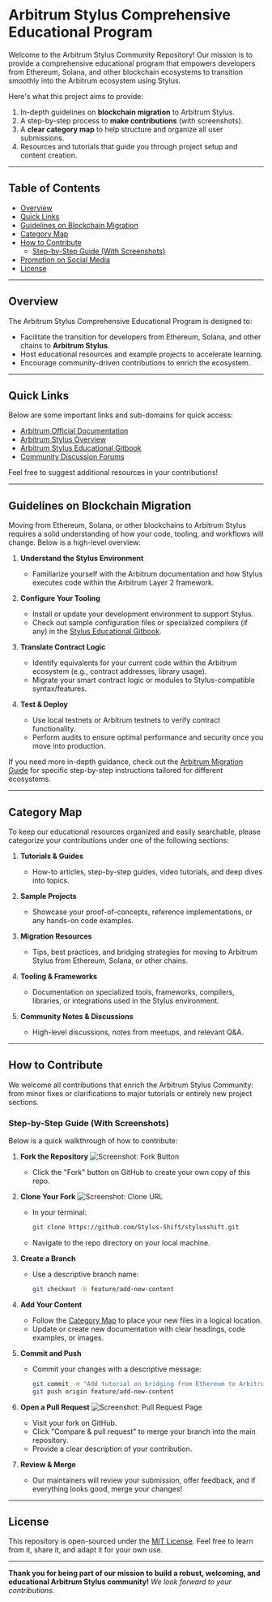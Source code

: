 # Arbitrum Stylus Comprehensive Educational Program

Welcome to the Arbitrum Stylus Community Repository! Our mission is to provide a comprehensive educational program that empowers developers from Ethereum, Solana, and other blockchain ecosystems to transition smoothly into the Arbitrum ecosystem using Stylus.

Here's what this project aims to provide:

1. In-depth guidelines on **blockchain migration** to Arbitrum Stylus.
2. A step-by-step process to **make contributions** (with screenshots).
3. A **clear category map** to help structure and organize all user submissions.
4. Resources and tutorials that guide you through project setup and content creation.

--------------------------------------------------------------------------------

## Table of Contents

- [Overview](#overview)
- [Quick Links](#quick-links)
- [Guidelines on Blockchain Migration](#guidelines-on-blockchain-migration)
- [Category Map](#category-map)
- [How to Contribute](#how-to-contribute)
  - [Step-by-Step Guide (With Screenshots)](#step-by-step-guide-with-screenshots)
- [Promotion on Social Media](#promotion-on-social-media)
- [License](#license)

--------------------------------------------------------------------------------

## Overview

The Arbitrum Stylus Comprehensive Educational Program is designed to:
- Facilitate the transition for developers from Ethereum, Solana, and other chains to **Arbitrum Stylus**.
- Host educational resources and example projects to accelerate learning.
- Encourage community-driven contributions to enrich the ecosystem.

--------------------------------------------------------------------------------

## Quick Links

Below are some important links and sub-domains for quick access:

- [Arbitrum Official Documentation](https://docs.arbitrum.io/)
- [Arbitrum Stylus Overview](https://developer.arbitrum.io/stylus)
- [Arbitrum Stylus Educational Gitbook](https://example.com/educational-gitbook)
- [Community Discussion Forums](https://forum.arbitrum.io/)

Feel free to suggest additional resources in your contributions!

--------------------------------------------------------------------------------

## Guidelines on Blockchain Migration

Moving from Ethereum, Solana, or other blockchains to Arbitrum Stylus requires a solid understanding of how your code, tooling, and workflows will change. Below is a high-level overview:

1. **Understand the Stylus Environment**
   - Familiarize yourself with the Arbitrum documentation and how Stylus executes code within the Arbitrum Layer 2 framework.

2. **Configure Your Tooling**
   - Install or update your development environment to support Stylus.
   - Check out sample configuration files or specialized compilers (if any) in the [Stylus Educational Gitbook](https://example.com/educational-gitbook).

3. **Translate Contract Logic**
   - Identify equivalents for your current code within the Arbitrum ecosystem (e.g., contract addresses, library usage).
   - Migrate your smart contract logic or modules to Stylus-compatible syntax/features.

4. **Test & Deploy**
   - Use local testnets or Arbitrum testnets to verify contract functionality.
   - Perform audits to ensure optimal performance and security once you move into production.

If you need more in-depth guidance, check out the [Arbitrum Migration Guide](https://docs.arbitrum.io/migration-guide) for specific step-by-step instructions tailored for different ecosystems.

--------------------------------------------------------------------------------

## Category Map

To keep our educational resources organized and easily searchable, please categorize your contributions under one of the following sections:

1. **Tutorials & Guides**
   - How-to articles, step-by-step guides, video tutorials, and deep dives into topics.

2. **Sample Projects**
   - Showcase your proof-of-concepts, reference implementations, or any hands-on code examples.

3. **Migration Resources**
   - Tips, best practices, and bridging strategies for moving to Arbitrum Stylus from Ethereum, Solana, or other chains.

4. **Tooling & Frameworks**
   - Documentation on specialized tools, frameworks, compilers, libraries, or integrations used in the Stylus environment.

5. **Community Notes & Discussions**
   - High-level discussions, notes from meetups, and relevant Q&A.

--------------------------------------------------------------------------------

## How to Contribute

We welcome all contributions that enrich the Arbitrum Stylus Community: from minor fixes or clarifications to major tutorials or entirely new project sections.

### Step-by-Step Guide (With Screenshots)

Below is a quick walkthrough of how to contribute:

1. **Fork the Repository**
   ![Screenshot: Fork Button](https://harlequin-blonde-guanaco-849.mypinata.cloud/files/bafkreib3iugbql4fllxprjqzipawxwvu7aovj2h7mu3o4lsvuoswybo5v4?X-Algorithm=PINATA1&X-Date=1737485647&X-Expires=30&X-Method=GET&X-Signature=fcf757eaca85527a93340ace45101276acce0da645b76394f6faf85318389bd1)
   - Click the "Fork" button on GitHub to create your own copy of this repo.

2. **Clone Your Fork**
   ![Screenshot: Clone URL](https://harlequin-blonde-guanaco-849.mypinata.cloud/files/bafkreih5do7gpym6iocgscsa3wwkg3m4lrsor7zozf3vb2ipr3ccg4lddy?X-Algorithm=PINATA1&X-Date=1737485566&X-Expires=30&X-Method=GET&X-Signature=cee53cc10131d9eb630864b5b92bf8172bd6e38bea60abce8758dea82d7e6034)
   - In your terminal:
     ```bash
     git clone https://github.com/Stylus-Shift/stylusshift.git
     ```
   - Navigate to the repo directory on your local machine.

3. **Create a Branch**
   - Use a descriptive branch name:
     ```bash
     git checkout -b feature/add-new-content
     ```

4. **Add Your Content**
   - Follow the [Category Map](#category-map) to place your new files in a logical location.
   - Update or create new documentation with clear headings, code examples, or images.

5. **Commit and Push**
   - Commit your changes with a descriptive message:
     ```bash
     git commit -m "Add tutorial on bridging from Ethereum to Arbitrum Stylus"
     git push origin feature/add-new-content
     ```

6. **Open a Pull Request**
   ![Screenshot: Pull Request Page](https://harlequin-blonde-guanaco-849.mypinata.cloud/files/bafkreidqfscavfzz7qtgidxkdinhzx2q6hjk2fgzmmlfh2tww4p3ojcrdm?X-Algorithm=PINATA1&X-Date=1737485571&X-Expires=30&X-Method=GET&X-Signature=5a65bef652a23b5203576800f7f7954c1f273a66e431d50762b417d222934c39)
   - Visit your fork on GitHub.
   - Click "Compare & pull request" to merge your branch into the main repository.
   - Provide a clear description of your contribution.

7. **Review & Merge**
   - Our maintainers will review your submission, offer feedback, and if everything looks good, merge your changes!

--------------------------------------------------------------------------------


## License

This repository is open-sourced under the [MIT License](LICENSE). Feel free to learn from it, share it, and adapt it for your own use.

--------------------------------------------------------------------------------

**Thank you for being part of our mission to build a robust, welcoming, and educational Arbitrum Stylus community!**
_We look forward to your contributions._ 
